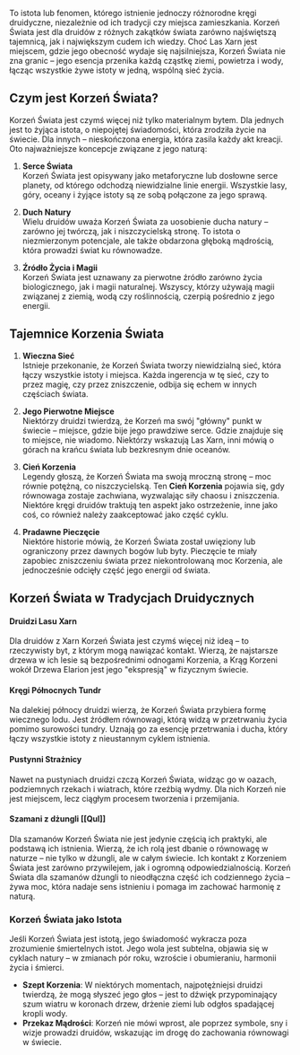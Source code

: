 To istota lub fenomen, którego istnienie jednoczy różnorodne kręgi druidyczne, niezależnie od ich tradycji czy miejsca zamieszkania. Korzeń Świata jest dla druidów z różnych zakątków świata zarówno najświętszą tajemnicą, jak i największym cudem ich wiedzy. Choć Las Xarn jest miejscem, gdzie jego obecność wydaje się najsilniejsza, Korzeń Świata nie zna granic – jego esencja przenika każdą cząstkę ziemi, powietrza i wody, łącząc wszystkie żywe istoty w jedną, wspólną sieć życia.

## **Czym jest Korzeń Świata?**

Korzeń Świata jest czymś więcej niż tylko materialnym bytem. Dla jednych jest to żyjąca istota, o niepojętej świadomości, która zrodziła życie na świecie. Dla innych – nieskończona energia, która zasila każdy akt kreacji. Oto najważniejsze koncepcje związane z jego naturą:

1. **Serce Świata**  
    Korzeń Świata jest opisywany jako metaforyczne lub dosłowne serce planety, od którego odchodzą niewidzialne linie energii. Wszystkie lasy, góry, oceany i żyjące istoty są ze sobą połączone za jego sprawą.
    
2. **Duch Natury**  
    Wielu druidów uważa Korzeń Świata za uosobienie ducha natury – zarówno jej twórczą, jak i niszczycielską stronę. To istota o niezmierzonym potencjale, ale także obdarzona głęboką mądrością, która prowadzi świat ku równowadze.
    
3. **Źródło Życia i Magii**  
    Korzeń Świata jest uznawany za pierwotne źródło zarówno życia biologicznego, jak i magii naturalnej. Wszyscy, którzy używają magii związanej z ziemią, wodą czy roślinnością, czerpią pośrednio z jego energii.

## **Tajemnice Korzenia Świata**

1. **Wieczna Sieć**  
    Istnieje przekonanie, że Korzeń Świata tworzy niewidzialną sieć, która łączy wszystkie istoty i miejsca. Każda ingerencja w tę sieć, czy to przez magię, czy przez zniszczenie, odbija się echem w innych częściach świata.
    
2. **Jego Pierwotne Miejsce**  
    Niektórzy druidzi twierdzą, że Korzeń ma swój "główny" punkt w świecie – miejsce, gdzie bije jego prawdziwe serce. Gdzie znajduje się to miejsce, nie wiadomo. Niektórzy wskazują Las Xarn, inni mówią o górach na krańcu świata lub bezkresnym dnie oceanów.
    
3. **Cień Korzenia**  
    Legendy głoszą, że Korzeń Świata ma swoją mroczną stronę – moc równie potężną, co niszczycielską. Ten **Cień Korzenia** pojawia się, gdy równowaga zostaje zachwiana, wyzwalając siły chaosu i zniszczenia. Niektóre kręgi druidów traktują ten aspekt jako ostrzeżenie, inne jako coś, co również należy zaakceptować jako część cyklu.
    
4. **Pradawne Pieczęcie**  
    Niektóre historie mówią, że Korzeń Świata został uwięziony lub ograniczony przez dawnych bogów lub byty. Pieczęcie te miały zapobiec zniszczeniu świata przez niekontrolowaną moc Korzenia, ale jednocześnie odcięły część jego energii od świata.

## **Korzeń Świata w Tradycjach Druidycznych**
#### Druidzi Lasu Xarn
Dla druidów z Xarn Korzeń Świata jest czymś więcej niż ideą – to rzeczywisty byt, z którym mogą nawiązać kontakt. Wierzą, że najstarsze drzewa w ich lesie są bezpośrednimi odnogami Korzenia, a Krąg Korzeni wokół Drzewa Elarion jest jego "ekspresją" w fizycznym świecie.

#### Kręgi Północnych Tundr
Na dalekiej północy druidzi wierzą, że Korzeń Świata przybiera formę wiecznego lodu. Jest źródłem równowagi, którą widzą w przetrwaniu życia pomimo surowości tundry. Uznają go za esencję przetrwania i ducha, który łączy wszystkie istoty z nieustannym cyklem istnienia.

#### Pustynni Strażnicy
Nawet na pustyniach druidzi czczą Korzeń Świata, widząc go w oazach, podziemnych rzekach i wiatrach, które rzeźbią wydmy. Dla nich Korzeń nie jest miejscem, lecz ciągłym procesem tworzenia i przemijania.
#### Szamani z dżungli [[Qul]]
Dla szamanów Korzeń Świata nie jest jedynie częścią ich praktyki, ale podstawą ich istnienia. Wierzą, że ich rolą jest dbanie o równowagę w naturze – nie tylko w dżungli, ale w całym świecie. Ich kontakt z Korzeniem Świata jest zarówno przywilejem, jak i ogromną odpowiedzialnością. Korzeń Świata dla szamanów dżungli to nieodłączna część ich codziennego życia – żywa moc, która nadaje sens istnieniu i pomaga im zachować harmonię z naturą.

### **Korzeń Świata jako Istota**

Jeśli Korzeń Świata jest istotą, jego świadomość wykracza poza zrozumienie śmiertelnych istot. Jego wola jest subtelna, objawia się w cyklach natury – w zmianach pór roku, wzroście i obumieraniu, harmonii życia i śmierci.

- **Szept Korzenia**: W niektórych momentach, najpotężniejsi druidzi twierdzą, że mogą słyszeć jego głos – jest to dźwięk przypominający szum wiatru w koronach drzew, drżenie ziemi lub odgłos spadającej kropli wody.
- **Przekaz Mądrości**: Korzeń nie mówi wprost, ale poprzez symbole, sny i wizje prowadzi druidów, wskazując im drogę do zachowania równowagi w świecie.